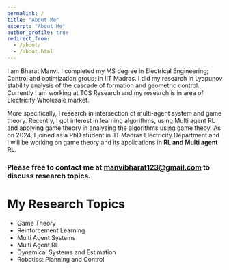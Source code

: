 ```yaml
---
permalink: /
title: "About Me"
excerpt: "About Me"
author_profile: true
redirect_from: 
  - /about/
  - /about.html
---
```


I am Bharat Manvi. I completed my MS degree in Electrical Engineering; Control and optimization group; in IIT Madras.
I did my research in Lyapunov stability analysis of the cascade of formation and geometric control. Currently I am working at TCS Research and my research is in area of Electricity Wholesale market. 

More specifically, I research in intersection of multi-agent system and game theory. Recently, I got interest in learning algorithms, using Multi agent RL and applying game theory in analysing the algorithms using game theoy. As on 2024, I joined as a PhD student in IIT Madras Electricity Department and I will be working on game theory and its applications in **RL and Multi agent RL**.  


### Please free to contact me at **manvibharat123@gmail.com** to discuss research topics.

My Research Topics
===
- Game Theory
- Reinforcement Learning
- Multi Agent Systems
- Multi Agent RL
- Dynamical Systems and Estimation
- Robotics: Planning and Control
<!-- I am fascinated by the possibilities of learning and control in many of the applications. -->

<!--
Videos
===

<div class="embed-container">
  <iframe
      src="https://www.youtube.com/embed/wMIaKA5AQtA"
      width="700"
      height="480"
      frameborder="0"
      allow="autoplay; encrypted-media"
      allowfullscreen="true">
  </iframe>
</div>

 <iframe width="500" height="400" src="http://www.youtube.com/embed/wMIaKA5AQtA" frameborder="0" allow="autoplay; encrypted-media" allowfullscreen>></iframe> -->


